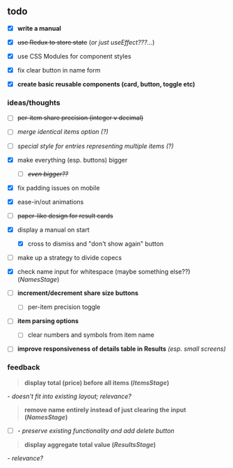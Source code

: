 ## todo

- [x] **write a manual**

- [x] ~~use Redux to store state~~ (*or just useEffect???...*)

- [x] use CSS Modules for component styles

- [x] fix clear button in name form

- [x] **create basic reusable components (card, button, toggle etc)**

### ideas/thoughts

- [ ] ~~per-item share precision (integer v decimal)~~

- [ ] *merge identical items option (?)*

- [ ] *special style for entries representing multiple items (?)*

- [x] make everything (esp. buttons) bigger
  - [ ] *~~even bigger??~~*

- [x] fix padding issues on mobile

- [x] ease-in/out animations

- [ ] ~~paper-like design for result cards~~

- [x] display a manual on start
  - [x] cross to dismiss and "don't show again" button 

- [ ] make up a strategy to divide copecs

- [x] check name input for whitespace (maybe something else??) (*NamesStage*)

- [ ] **increment/decrement share size buttons**

  - [ ] per-item precision toggle

- [ ] **item parsing options**

  - [ ] clear numbers and symbols from item name

- [ ] **improve responsiveness of details table in Results** *(esp. small screens)* 

  

### feedback

> **display total (price) before all items (*ItemsStage*)**

*- doesn't fit into existing layout; relevance?*



> **remove name entirely instead of just clearing the input (*NamesStage*)**

 - [ ]  *- preserve existing functionality and add delete button*



> **display aggregate total value (*ResultsStage*)**

*- relevance?*
